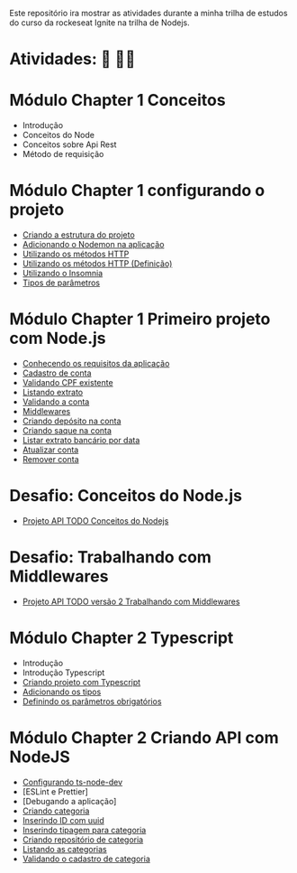 Este repositório ira mostrar as atividades durante a minha trilha de estudos do curso da rockeseat Ignite na trilha de Nodejs.

# Atividades: :pencil: :man_technologist:
# Módulo Chapter 1 Conceitos

- Introdução
- Conceitos do Node
- Conceitos sobre Api Rest
- Método de requisição

# Módulo Chapter 1 configurando o projeto

- [Criando a estrutura do projeto](https://github.com/macmiller87/Curso_Rocketseat_Ignite_trilha_Nodejs/blob/main/Chapter1/Fundamentos_do_Nodejs/Configurando_o_projeto/package.json)
- [Adicionando o Nodemon na aplicação](https://github.com/macmiller87/Curso_Rocketseat_Ignite_trilha_Nodejs/blob/main/Chapter1/Fundamentos_do_Nodejs/Instrucoes_e_comandos/comando_para_adicionar_Nodemon_na_aplicacao.txt)
- [Utilizando os métodos HTTP](https://github.com/macmiller87/Curso_Rocketseat_Ignite_trilha_Nodejs/blob/main/Chapter1/Fundamentos_do_Nodejs/Configurando_o_projeto/src/index.js)
- [Utilizando os métodos HTTP (Definição)](https://github.com/macmiller87/Curso_Rocketseat_Ignite_trilha_Nodejs/blob/main/Chapter1/Fundamentos_do_Nodejs/Instrucoes_e_comandos/Metodos_HTTP.txt)
- [Utilizando o Insomnia](https://insomnia.rest/)
- [Tipos de parâmetros](https://github.com/macmiller87/Curso_Rocketseat_Ignite_trilha_Nodejs/blob/main/Chapter1/Fundamentos_do_Nodejs/Instrucoes_e_comandos/Tipos_de_Parametros.txt)


# Módulo Chapter 1 Primeiro projeto com Node.js

- [Conhecendo os requisitos da aplicação](https://github.com/macmiller87/Curso_Rocketseat_Ignite_trilha_Nodejs/blob/main/Chapter1/Primeiro_projeto_com_nodejs_FINAPI/README.MD)
- [Cadastro de conta](https://github.com/macmiller87/Curso_Rocketseat_Ignite_trilha_Nodejs/blob/main/Chapter1/Primeiro_projeto_com_nodejs_FINAPI/src/index.js)
- [Validando CPF existente](https://github.com/macmiller87/Curso_Rocketseat_Ignite_trilha_Nodejs/blob/main/Chapter1/Primeiro_projeto_com_nodejs_FINAPI/src/index.js)
- [Listando extrato](https://github.com/macmiller87/Curso_Rocketseat_Ignite_trilha_Nodejs/blob/main/Chapter1/Primeiro_projeto_com_nodejs_FINAPI/src/index.js)
- [Validando a conta](https://github.com/macmiller87/Curso_Rocketseat_Ignite_trilha_Nodejs/blob/main/Chapter1/Primeiro_projeto_com_nodejs_FINAPI/src/index.js)
- [Middlewares](https://github.com/macmiller87/Curso_Rocketseat_Ignite_trilha_Nodejs/blob/main/Chapter1/Primeiro_projeto_com_nodejs_FINAPI/src/index.js)
- [Criando depósito na conta](https://github.com/macmiller87/Curso_Rocketseat_Ignite_trilha_Nodejs/blob/main/Chapter1/Primeiro_projeto_com_nodejs_FINAPI/src/index.js)
- [Criando saque na conta](https://github.com/macmiller87/Curso_Rocketseat_Ignite_trilha_Nodejs/blob/main/Chapter1/Primeiro_projeto_com_nodejs_FINAPI/src/index.js)
- [Listar extrato bancário por data](https://github.com/macmiller87/Curso_Rocketseat_Ignite_trilha_Nodejs/blob/main/Chapter1/Primeiro_projeto_com_nodejs_FINAPI/src/index.js)
- [Atualizar conta](https://github.com/macmiller87/Curso_Rocketseat_Ignite_trilha_Nodejs/blob/main/Chapter1/Primeiro_projeto_com_nodejs_FINAPI/src/index.js)
- [Remover conta](https://github.com/macmiller87/Curso_Rocketseat_Ignite_trilha_Nodejs/blob/main/Chapter1/Primeiro_projeto_com_nodejs_FINAPI/src/index.js) 

# Desafio: Conceitos do Node.js

- [Projeto API TODO Conceitos do Nodejs](https://github.com/macmiller87/Curso_Rocketseat_Ignite_trilha_Nodejs/tree/main/Chapter1/Conceitos_do_nodejs)

# Desafio: Trabalhando com Middlewares

- [Projeto API TODO versão 2 Trabalhando com Middlewares](https://github.com/macmiller87/Curso_Rocketseat_Ignite_trilha_Nodejs/tree/main/Chapter1/Trabalhando_com_middlewares)

# Módulo Chapter 2 Typescript

- Introdução
- Introdução Typescript
- [Criando projeto com Typescript](https://github.com/macmiller87/Curso_Rocketseat_Ignite_trilha_Nodejs/tree/main/Chapter2/Criando_projeto_com_typescript)
- [Adicionando os tipos](https://github.com/macmiller87/Curso_Rocketseat_Ignite_trilha_Nodejs/tree/main/Chapter2/Criando_projeto_com_typescript)
- [Definindo os parâmetros obrigatórios](https://github.com/macmiller87/Curso_Rocketseat_Ignite_trilha_Nodejs/tree/main/Chapter2/Criando_projeto_com_typescript)

# Módulo Chapter 2 Criando API com NodeJS

- [Configurando ts-node-dev](https://github.com/macmiller87/Curso_Rocketseat_Ignite_trilha_Nodejs/blob/main/Chapter2/Criando_api_com_nodejs/Rentalx/package.json)
- [ESLint e Prettier]
- [Debugando a aplicação]
- [Criando categoria](https://github.com/macmiller87/Curso_Rocketseat_Ignite_trilha_Nodejs/blob/main/Chapter2/Criando_api_com_nodejs/Rentalx/src/routes/categories.routes.ts)
- [Inserindo ID com uuid](https://github.com/macmiller87/Curso_Rocketseat_Ignite_trilha_Nodejs/blob/main/Chapter2/Criando_api_com_nodejs/Rentalx/src/model/category.ts)
- [Inserindo tipagem para categoria](https://github.com/macmiller87/Curso_Rocketseat_Ignite_trilha_Nodejs/blob/main/Chapter2/Criando_api_com_nodejs/Rentalx/src/repositories/CategoriesRepository.ts)
- [Criando repositório de categoria](https://github.com/macmiller87/Curso_Rocketseat_Ignite_trilha_Nodejs/blob/main/Chapter2/Criando_api_com_nodejs/Rentalx/src/repositories/CategoriesRepository.ts)
- [Listando as categorias](https://github.com/macmiller87/Curso_Rocketseat_Ignite_trilha_Nodejs/blob/main/Chapter2/Criando_api_com_nodejs/Rentalx/src/routes/categories.routes.ts)
- [Validando o cadastro de categoria](https://github.com/macmiller87/Curso_Rocketseat_Ignite_trilha_Nodejs/blob/main/Chapter2/Criando_api_com_nodejs/Rentalx/src/routes/categories.routes.ts)